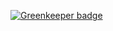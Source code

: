 
[![Greenkeeper badge](https://badges.greenkeeper.io/Nikaple/javascript-calculator.svg)](https://greenkeeper.io/)

